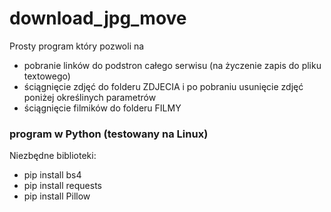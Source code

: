 # download_jpg_move

Prosty program który pozwoli na 
* pobranie linków do podstron całego serwisu (na życzenie zapis do pliku textowego)
* ściągnięcie zdjęć do folderu ZDJECIA i po pobraniu usunięcie zdjęć poniżej określinych parametrów
* ściągnięcie filmików do folderu FILMY


### program w Python (testowany na Linux)

Niezbędne biblioteki:
* pip install bs4
* pip install requests
* pip install Pillow
